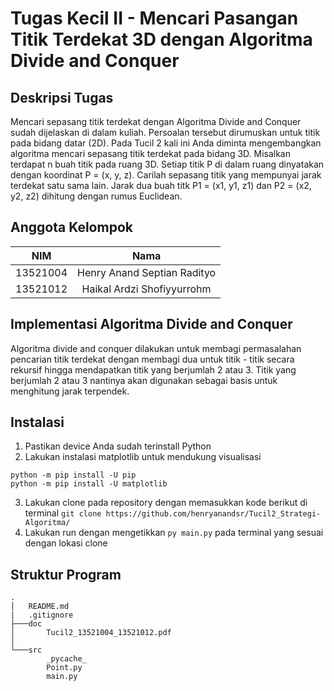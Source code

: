# Tugas Kecil II - Mencari Pasangan Titik Terdekat 3D dengan Algoritma Divide and Conquer
## Deskripsi Tugas
Mencari sepasang titik terdekat dengan Algoritma Divide and Conquer sudah dijelaskan di dalam kuliah. Persoalan tersebut dirumuskan untuk titik pada bidang datar (2D). Pada Tucil 2 kali ini Anda diminta mengembangkan algoritma mencari sepasang titik terdekat pada bidang 3D. Misalkan terdapat n buah titik pada ruang 3D. Setiap titik P di dalam ruang dinyatakan dengan koordinat P = (x, y, z). Carilah sepasang titik yang mempunyai jarak terdekat satu sama lain. Jarak dua buah titk P1 = (x1, y1, z1) dan P2 = (x2, y2, z2) dihitung dengan rumus Euclidean.
## Anggota Kelompok
| NIM | Nama |
| :---: | :---: |
| 13521004 | Henry Anand Septian Radityo |
| 13521012 | Haikal Ardzi Shofiyyurrohm |
## Implementasi Algoritma Divide and Conquer
Algoritma divide and conquer dilakukan untuk membagi permasalahan pencarian titik terdekat dengan membagi dua untuk titik - titik secara rekursif hingga mendapatkan titik yang berjumlah 2 atau 3. Titik yang berjumlah 2 atau 3 nantinya akan digunakan sebagai basis untuk menghitung jarak terpendek.
## Instalasi
1. Pastikan device Anda sudah terinstall Python
2. Lakukan instalasi matplotlib untuk mendukung visualisasi 
```
python -m pip install -U pip
python -m pip install -U matplotlib
```
3. Lakukan clone pada repository dengan memasukkan kode berikut di terminal
`git clone https://github.com/henryanandsr/Tucil2_Strategi-Algoritma/`
4. Lakukan run dengan mengetikkan `py main.py` pada terminal yang sesuai dengan lokasi clone
## Struktur Program
```
.
│   README.md
|   .gitignore
├───doc
│       Tucil2_13521004_13521012.pdf
│       
└───src
        _pycache_
        Point.py
        main.py
```
